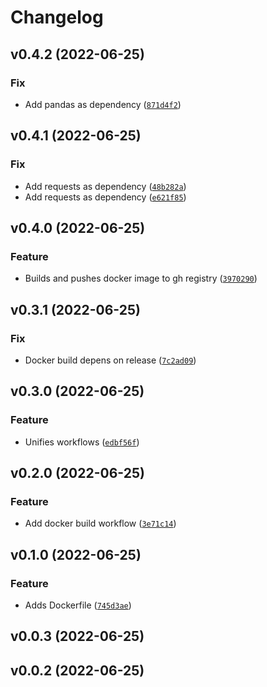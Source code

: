 # Changelog

<!--next-version-placeholder-->

## v0.4.2 (2022-06-25)
### Fix
* Add pandas as dependency ([`871d4f2`](https://github.com/davividal/utrello/commit/871d4f28486c1692802364878483af9665529a62))

## v0.4.1 (2022-06-25)
### Fix
* Add requests as dependency ([`48b282a`](https://github.com/davividal/utrello/commit/48b282a503b8bacf4a5650832efcf1a7fa3438ca))
* Add requests as dependency ([`e621f85`](https://github.com/davividal/utrello/commit/e621f859eee96f1a2655faf80e7a03b87dbf1bd5))

## v0.4.0 (2022-06-25)
### Feature
* Builds and pushes docker image to gh registry ([`3970290`](https://github.com/davividal/utrello/commit/3970290665c4a7cde9984d37251c433fc774e3e2))

## v0.3.1 (2022-06-25)
### Fix
* Docker build depens on release ([`7c2ad09`](https://github.com/davividal/utrello/commit/7c2ad09e7bb7088169f78d16004d64ba26ea64af))

## v0.3.0 (2022-06-25)
### Feature
* Unifies workflows ([`edbf56f`](https://github.com/davividal/utrello/commit/edbf56fdc20e14071cd17c4a5f758d4c2551f5cc))

## v0.2.0 (2022-06-25)
### Feature
* Add docker build workflow ([`3e71c14`](https://github.com/davividal/utrello/commit/3e71c14cb33eb0f4484207862b0756dd33915a29))

## v0.1.0 (2022-06-25)
### Feature
* Adds Dockerfile ([`745d3ae`](https://github.com/davividal/utrello/commit/745d3aec95b585308ea30da435226e173c1be93e))

## v0.0.3 (2022-06-25)


## v0.0.2 (2022-06-25)

